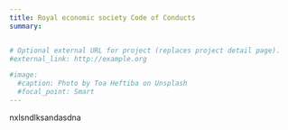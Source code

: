 ```yaml
---
title: Royal economic society Code of Conducts
summary:


# Optional external URL for project (replaces project detail page).
#external_link: http://example.org

#image:
  #caption: Photo by Toa Heftiba on Unsplash
  #focal_point: Smart
---
```

nxlsndlksandasdna
